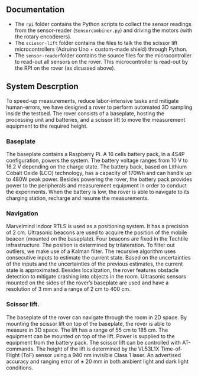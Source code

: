 ## Documentation

- The `rpi` folder contains the Python scripts to collect the sensor readings from the sensor-reader (`Sensorcombiner.py`) and driving the motors (with the rotary encoderers).
- The `scissor-lift` folder contains the files to talk the the scissor lift microcontrollers (Adruino Uno + custom-made shield) through Python.
- The `sensor-reader`folder contains the source files for the microcontroller to read-out all sensors on the rover. This microcontroller is read-out by the RPI on the rover (as dicussed above).



## System Descrption
To speed-up measurements, reduce labor-intensive tasks and mitigate human-errors, we have designed a rover
to perform automated 3D sampling inside the testbed. The rover consists of a baseplate, hosting the processing
unit and batteries, and a scissor lift to move the measurement equipment to the required height.


### Baseplate 
The baseplate contains a Raspberry Pi. A 16 cells battery pack, in a 4S4P configuration, powers the system. 
The battery voltage ranges from 10 V to 16.2 V depending on the charge state. The battery back, based on Lithium Cobalt Oxide (LCO) technology,
has a capacity of 170Wh and can handle up to 480W peak power. Besides powering the rover, the battery pack
provides power to the peripherals and measurement equipment in order to conduct the experiments. When
the battery is low, the rover is able to navigate to its charging station, recharge and resume the measurements.

### Navigation
Marvelmind indoor RTLS is used as a positioning system. It has a precision of 2 cm.
Ultrasonic beacons are used to acquire the position of the mobile beacon (mounted on the baseplate). Four
beacons are fixed in the Techtile infrastructure. The position is determined by trilateration. To filter out
outliers, we make use of a Kalman filter. The recursive algorithm uses consecutive inputs to estimate the
current state. Based on the uncertainties of the inputs and the uncertainties of the previous estimates, the
current state is approximated. Besides localization, the rover features obstacle detection to mitigate crashing into objects in the room. 
Ultrasonic sensors mounted on the sides of the rover’s baseplate are used and have
a resolution of 3 mm and a range of 2 cm to 400 cm.

### Scissor lift.
The baseplate of the rover can navigate through the room in 2D space. By mounting the scissor
lift on top of the baseplate, the rover is able to measure in 3D space. The lift has a range of 55 cm
to 185 cm. The equipment can be mounted on top of the lift. Power is supplied to the equipment from the
battery pack. The scissor lift can be controlled with AT-commands. The height of the lift is determined by
the VL53L1X Time-of-Flight (ToF) sensor using a 940 nm invisible Class 1 laser. An advertised accuracy and
ranging error of ± 20 mm in both ambient light and dark light conditions.

 
